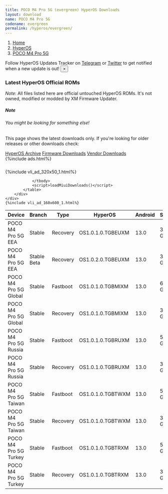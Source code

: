 ```yaml
---
title: POCO M4 Pro 5G (evergreen) HyperOS Downloads
layout: download
name: POCO M4 Pro 5G
codename: evergreen
permalink: /hyperos/evergreen/
---
```

<nav aria-label="breadcrumb">
    <ol class="breadcrumb">
        <li class="breadcrumb-item"><a href="/">Home</a></li>
        <li class="breadcrumb-item"><a href="/hyperos/">HyperOS</a></li>
        <li class="breadcrumb-item active" aria-current="page"><a href="/hyperos/evergreen/">POCO M4 Pro 5G</a></li>
    </ol>
</nav>
<div class="alert alert-primary alert-dismissible fade show" role="alert">
    Follow HyperOS Updates Tracker on <a href="https://t.me/MIUIUpdatesTracker" class="alert-link">Telegram</a>
     or <a href="https://twitter.com/MiFwUpdater" class="alert-link">Twitter</a> to get notified when a new update is out!
    <button type="button" class="close" data-dismiss="alert" aria-label="Close">
        <span aria-hidden="true">&times;</span>
    </button>
</div>

### Latest HyperOS Official ROMs
*Note*: All files listed here are official untouched HyperOS ROMs. It's not owned, modified or modded by XM Firmware Updater.
<div class="card">
  <div class="card-body">
    <h5 class="card-title">Note</h5>
    <h6 class="card-subtitle mb-2 text-muted">You might be looking for something else!</h6>
    <p class="card-text">This page shows the latest downloads only.
     If you're looking for older releases or other downloads check:</p>
    <a href="/archive/hyperos/evergreen/" class="card-link">HyperOS Archive</a>
    <a href="/firmware/evergreen/" class="card-link">Firmware Downloads</a>
    <a href="/vendor/evergreen/" class="card-link">Vendor Downloads</a>
  </div>
</div>
{%include ads.html%}
<div class="row justify-content-center">
    <div class="col-10">
        <div class="table-responsive-md" style="margin-top: 25px;">
            {%include vli_ad_320x50_1.html%}
            <table id="miui" class="display dt-responsive nowrap compact table table-striped table-hover table-sm">
                <thead class="thead-dark">
                    <tr>
                        <th data-ref="device">Device</th>
                        <th data-ref="branch">Branch</th>
                        <th data-ref="type">Type</th>
                        <th data-ref="miui">HyperOS</th>
                        <th data-ref="android">Android</th>
                        <th data-ref="size">Size</th>
                        <th data-ref="size">Date</th>
                        <th data-ref="link">Link</th>
                    </tr>
                </thead>
                <tbody>
                <tr><td>POCO M4 Pro 5G EEA</td><td>Stable</td><td>Recovery</td><td>OS1.0.1.0.TGBEUXM</td><td>13.0</td><td>3.9 GB</td><td>2024-04-03</td><td><a href="/hyperos/evergreen/stable/OS1.0.1.0.TGBEUXM/">Download</a></td></tr>
<tr><td>POCO M4 Pro 5G EEA</td><td>Stable Beta</td><td>Recovery</td><td>OS1.0.2.0.TGBEUXM</td><td>13.0</td><td>3.8 GB</td><td>2024-09-03</td><td><a href="/hyperos/evergreen/stable beta/OS1.0.2.0.TGBEUXM/">Download</a></td></tr>
<tr><td>POCO M4 Pro 5G Global</td><td>Stable</td><td>Fastboot</td><td>OS1.0.1.0.TGBMIXM</td><td>13.0</td><td>6.1 GB</td><td>2024-02-26</td><td><a href="/hyperos/evergreen/stable/OS1.0.1.0.TGBMIXM/">Download</a></td></tr>
<tr><td>POCO M4 Pro 5G Global</td><td>Stable</td><td>Recovery</td><td>OS1.0.1.0.TGBMIXM</td><td>13.0</td><td>3.9 GB</td><td>2024-03-25</td><td><a href="/hyperos/evergreen/stable/OS1.0.1.0.TGBMIXM/">Download</a></td></tr>
<tr><td>POCO M4 Pro 5G Russia</td><td>Stable</td><td>Fastboot</td><td>OS1.0.1.0.TGBRUXM</td><td>13.0</td><td>5.8 GB</td><td>2024-03-07</td><td><a href="/hyperos/evergreen/stable/OS1.0.1.0.TGBRUXM/">Download</a></td></tr>
<tr><td>POCO M4 Pro 5G Russia</td><td>Stable</td><td>Recovery</td><td>OS1.0.1.0.TGBRUXM</td><td>13.0</td><td>3.9 GB</td><td>2024-04-07</td><td><a href="/hyperos/evergreen/stable/OS1.0.1.0.TGBRUXM/">Download</a></td></tr>
<tr><td>POCO M4 Pro 5G Taiwan</td><td>Stable</td><td>Fastboot</td><td>OS1.0.1.0.TGBTWXM</td><td>13.0</td><td>5.2 GB</td><td>2024-02-29</td><td><a href="/hyperos/evergreen/stable/OS1.0.1.0.TGBTWXM/">Download</a></td></tr>
<tr><td>POCO M4 Pro 5G Taiwan</td><td>Stable</td><td>Recovery</td><td>OS1.0.1.0.TGBTWXM</td><td>13.0</td><td>3.8 GB</td><td>2024-03-18</td><td><a href="/hyperos/evergreen/stable/OS1.0.1.0.TGBTWXM/">Download</a></td></tr>
<tr><td>POCO M4 Pro 5G Turkey</td><td>Stable</td><td>Fastboot</td><td>OS1.0.1.0.TGBTRXM</td><td>13.0</td><td>5.6 GB</td><td>2024-03-07</td><td><a href="/hyperos/evergreen/stable/OS1.0.1.0.TGBTRXM/">Download</a></td></tr>
<tr><td>POCO M4 Pro 5G Turkey</td><td>Stable</td><td>Recovery</td><td>OS1.0.1.0.TGBTRXM</td><td>13.0</td><td>3.8 GB</td><td>2024-04-07</td><td><a href="/hyperos/evergreen/stable/OS1.0.1.0.TGBTRXM/">Download</a></td></tr>

                </tbody>
                <script>loadMiuiDownloads()</script>
            </table>
        </div>
    </div>
    {%include vli_ad_160x600_1.html%}
</div>
